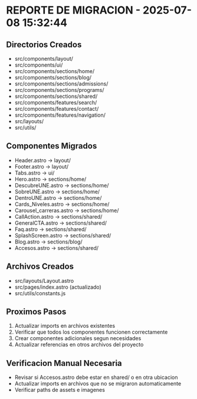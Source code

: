 ﻿# REPORTE DE MIGRACION - 2025-07-08 15:32:44

## Directorios Creados
* src/components/layout/
* src/components/ui/
* src/components/sections/home/
* src/components/sections/blog/
* src/components/sections/admissions/
* src/components/sections/programs/
* src/components/sections/shared/
* src/components/features/search/
* src/components/features/contact/
* src/components/features/navigation/
* src/layouts/
* src/utils/

## Componentes Migrados
* Header.astro -> layout/
* Footer.astro -> layout/
* Tabs.astro -> ui/
* Hero.astro -> sections/home/
* DescubreUNE.astro -> sections/home/
* SobreUNE.astro -> sections/home/
* DentroUNE.astro -> sections/home/
* Cards_Niveles.astro -> sections/home/
* Carousel_carreras.astro -> sections/home/
* CallAction.astro -> sections/shared/
* GeneralCTA.astro -> sections/shared/
* Faq.astro -> sections/shared/
* SplashScreen.astro -> sections/shared/
* Blog.astro -> sections/blog/
* Accesos.astro -> sections/shared/

## Archivos Creados
* src/layouts/Layout.astro
* src/pages/index.astro (actualizado)
* src/utils/constants.js

## Proximos Pasos
1. Actualizar imports en archivos existentes
2. Verificar que todos los componentes funcionen correctamente
3. Crear componentes adicionales segun necesidades
4. Actualizar referencias en otros archivos del proyecto

## Verificacion Manual Necesaria
* Revisar si Accesos.astro debe estar en shared/ o en otra ubicacion
* Actualizar imports en archivos que no se migraron automaticamente
* Verificar paths de assets e imagenes
